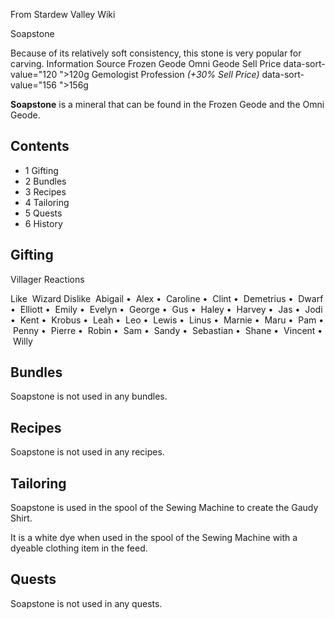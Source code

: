 From Stardew Valley Wiki

Soapstone

Because of its relatively soft consistency, this stone is very popular for carving. Information Source Frozen Geode Omni Geode Sell Price data-sort-value="120 "&gt;120g Gemologist Profession *(+30% Sell Price)* data-sort-value="156 "&gt;156g

**Soapstone** is a mineral that can be found in the Frozen Geode and the Omni Geode.

## Contents

- 1 Gifting
- 2 Bundles
- 3 Recipes
- 4 Tailoring
- 5 Quests
- 6 History

## Gifting

Villager Reactions

Like  Wizard Dislike  Abigail •  Alex •  Caroline •  Clint •  Demetrius •  Dwarf •  Elliott •  Emily •  Evelyn •  George •  Gus •  Haley •  Harvey •  Jas •  Jodi •  Kent •  Krobus •  Leah •  Leo •  Lewis •  Linus •  Marnie •  Maru •  Pam •  Penny •  Pierre •  Robin •  Sam •  Sandy •  Sebastian •  Shane •  Vincent •  Willy

## Bundles

Soapstone is not used in any bundles.

## Recipes

Soapstone is not used in any recipes.

## Tailoring

Soapstone is used in the spool of the Sewing Machine to create the Gaudy Shirt.

It is a white dye when used in the spool of the Sewing Machine with a dyeable clothing item in the feed.

## Quests

Soapstone is not used in any quests.